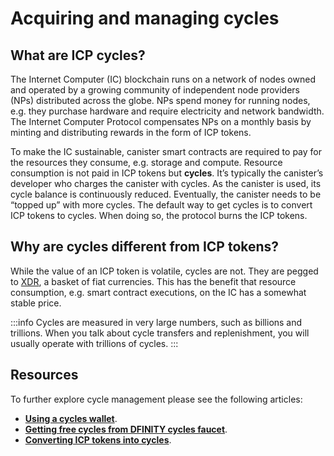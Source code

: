# Acquiring and managing cycles

## What are ICP cycles?
The Internet Computer (IC) blockchain runs on a network of nodes owned and operated by a growing community of independent node providers (NPs) distributed across the globe. NPs spend money for running nodes, e.g. they purchase hardware and require electricity and network bandwidth. The Internet Computer Protocol compensates NPs on a monthly basis by minting and distributing rewards in the form of ICP tokens.

To make the IC sustainable, canister smart contracts are required to pay for the resources they consume, e.g. storage and compute. Resource consumption is not paid in ICP tokens but **cycles**. It’s typically the canister’s developer who charges the canister with cycles. As the canister is used, its cycle balance is continuously reduced. Eventually, the canister needs to be “topped up” with more cycles. The default way to get cycles is to convert ICP tokens to cycles. When doing so, the protocol burns the ICP tokens. 

## Why are cycles different from ICP tokens? 

While the value of an ICP token is volatile, cycles are not. They are pegged to [XDR](https://en.wikipedia.org/wiki/Special_drawing_rights), a basket of fiat currencies. This has the benefit that resource consumption, e.g. smart contract executions, on the IC has a somewhat stable price. 

:::info
Cycles are measured in very large numbers, such as billions and trillions. When you talk about cycle transfers and replenishment, you will usually operate with trillions of cycles.
:::

## Resources
To further explore cycle management please see the following articles:
- **[Using a cycles wallet](cycles-wallet.md)**.
- **[Getting free cycles from DFINITY cycles faucet](cycles-faucet.md)**.
- **[Converting ICP tokens into cycles](converting_icp_tokens_into_cycles.md)**.
